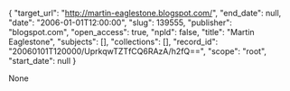{
  "target_url": "http://martin-eaglestone.blogspot.com/", 
  "end_date": null, 
  "date": "2006-01-01T12:00:00", 
  "slug": 139555, 
  "publisher": "blogspot.com", 
  "open_access": true, 
  "npld": false, 
  "title": "Martin Eaglestone", 
  "subjects": [], 
  "collections": [], 
  "record_id": "20060101T120000/UprkqwTZTfCQ6RAzA/h2fQ==", 
  "scope": "root", 
  "start_date": null
}

None
